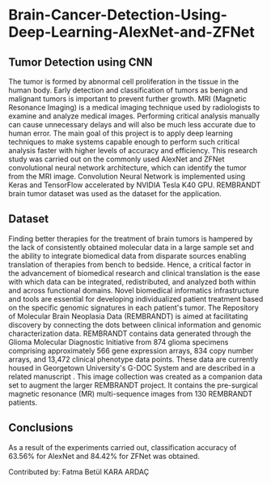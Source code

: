 # Brain-Cancer-Detection-Using-Deep-Learning-AlexNet-and-ZFNet

## Tumor Detection using CNN
The tumor is formed by abnormal cell proliferation in the tissue in the human body. Early detection and classification of tumors as benign and malignant tumors is important to prevent further growth. MRI (Magnetic Resonance Imaging) is a medical imaging technique used by radiologists to examine and analyze medical images. Performing critical analysis manually can cause unnecessary delays and will also be much less accurate due to human error. The main goal of this project is to apply deep learning techniques to make systems capable enough to perform such critical analysis faster with higher levels of accuracy and efficiency. This research study was carried out on the commonly used AlexNet and ZFNet convolutional neural network architecture, which can identify the tumor from the MRI image. Convolution Neural Network is implemented using Keras and TensorFlow accelerated by NVIDIA Tesla K40 GPU. REMBRANDT brain tumor dataset was used as the dataset for the application.


## Dataset

Finding better therapies for the treatment of brain tumors is hampered by the lack of consistently obtained molecular data in a large sample set and the ability to integrate biomedical data from disparate sources enabling translation of therapies from bench to bedside. Hence, a critical factor in the advancement of biomedical research and clinical translation is the ease with which data can be integrated, redistributed, and analyzed both within and across functional domains. Novel biomedical informatics infrastructure and tools are essential for developing individualized patient treatment based on the specific genomic signatures in each patient's tumor. The Repository of Molecular Brain Neoplasia Data (REMBRANDT) is aimed at facilitating discovery by connecting the dots between clinical information and genomic characterization data.
REMBRANDT contains data generated through the Glioma Molecular Diagnostic Initiative from 874 glioma specimens comprising approximately 566 gene expression arrays, 834 copy number arrays, and 13,472 clinical phenotype data points. These data are currently housed in Georgetown University's G-DOC System and are described in a related manuscript .  This image collection was created as a companion data set to augment the larger REMBRANDT project. It contains the pre-surgical magnetic resonance (MR) multi-sequence images from 130 REMBRANDT patients. 

## Conclusions
As a result of the experiments carried out, classification accuracy of 63.56% for AlexNet and 84.42% for ZFNet was obtained.

Contributed by: Fatma Betül KARA ARDAÇ

